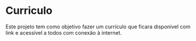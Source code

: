 # Curriculo
Este projeto tem como objetivo fazer um currículo que ficara disponível com link e acessível a todos com conexão à internet.

